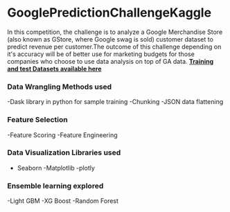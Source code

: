 # GooglePredictionChallengeKaggle
In this competition, the challenge is to analyze a Google Merchandise Store (also known as GStore, where Google swag is sold) customer dataset to predict revenue per customer.The outcome of this challenge depending on it's accuracy will be of better use for marketing budgets for those companies who choose to use data analysis on top of GA data.
__[Training and test Datasets available here](https://www.kaggle.com/c/ga-customer-revenue-prediction/data)__

### Data Wrangling Methods used
-Dask library in python for sample training
-Chunking
-JSON data flattening

### Feature Selection
-Feature Scoring
-Feature Engineering

### Data Visualization Libraries used
- Seaborn
-Matplotlib
-plotly

### Ensemble learning explored
-Light GBM
-XG Boost
-Random Forest



